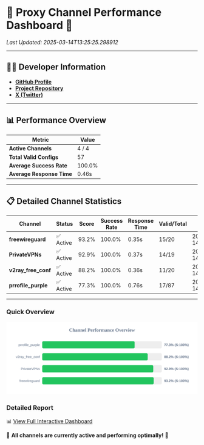 # 🌟 Proxy Channel Performance Dashboard 🌟

_Last Updated: 2025-03-14T13:25:25.298912_

---

## 👩‍💻 Developer Information

- **[GitHub Profile](https://github.com/4n0nymou3)**  
- **[Project Repository](https://github.com/4n0nymou3/multi-proxy-config-fetcher)**  
- **[X (Twitter)](https://x.com/4n0nymou3)**  

---

## 📊 Performance Overview

| Metric                | Value       |
|-----------------------|-------------|
| **Active Channels**   | 4 / 4       |
| **Total Valid Configs** | 57          |
| **Average Success Rate** | 100.0%      |
| **Average Response Time** | 0.46s       |

---

## 📋 Detailed Channel Statistics

| Channel          | Status     | Score  | Success Rate | Response Time | Valid/Total | Last Success               |
|------------------|------------|--------|--------------|---------------|-------------|----------------------------|
| **freewireguard**  | ✅ Active  | 93.2%  | 100.0% | 0.35s         | 15/20       | 2025-03-14T13:25:25.296983 |
| **PrivateVPNs**  | ✅ Active  | 92.9%  | 100.0% | 0.37s         | 14/19       | 2025-03-14T13:25:24.921187 |
| **v2ray_free_conf**  | ✅ Active  | 88.2%  | 100.0% | 0.36s         | 11/20       | 2025-03-14T13:25:24.520598 |
| **prrofile_purple**  | ✅ Active  | 77.3%  | 100.0% | 0.76s         | 17/87       | 2025-03-14T13:25:24.110796 |

---

### Quick Overview
<div align="center">
  <a href="https://raw.githubusercontent.com/nullluser/NullRepo/refs/heads/main/assets/channel_stats_chart.svg">
    <img src="https://raw.githubusercontent.com/nullluser/NullRepo/refs/heads/main/assets/channel_stats_chart.svg" alt="Source Performance Statistics" width="800">
  </a>
</div>

### Detailed Report
📊 [View Full Interactive Dashboard](https://htmlpreview.github.io/?https://github.com/nullluser/NullRepo/blob/main/assets/performance_report.html)

🎉 **All channels are currently active and performing optimally!** 🎉
